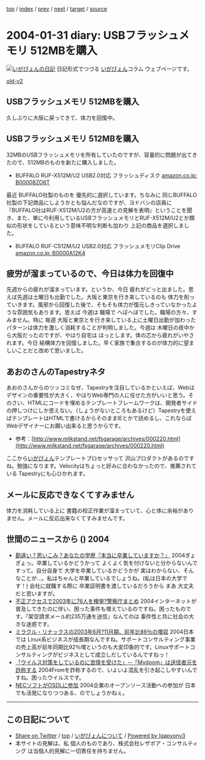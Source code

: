 [top](../index.html) 
 / [index](index.html) 
 / [prev](ig040129.html) 
 / [next](ig040203.html) 
 / [target](http://www.igapyon.jp/igapyon/diary/2004/ig040131.html) 
 / [source](https://github.com/igapyon/diary/blob/master/2004/ig040131.src.md) 

2004-01-31 diary: USBフラッシュメモリ 512MBを購入
=====================================================================================================
[![いがぴょんの日記](http://www.igapyon.jp/igapyon/diary/images/iga200306s.jpg "いがぴょん")](http://www.igapyon.jp/igapyon/diary/memo/memoigapyon.html) 日記形式でつづる [いがぴょん](http://www.igapyon.jp/igapyon/diary/memo/memoigapyon.html)コラム ウェブページです。

[old-v2](ig040131-orig.html)

## USBフラッシュメモリ 512MBを購入

久しぶりに大阪に戻ってきて、体力を回復中。


## USBフラッシュメモリ 512MBを購入

32MBのUSBフラッシュメモリを所有していたのですが、容量的に問題が出てきたので、512MBのものを新たに購入しました。

* BUFFALO RUF-X512M/U2 USB2.0対応 フラッシュディスク
  [amazon.co.jp: B00008ZO6T](http://www.amazon.co.jp/exec/obidos/ASIN/B00008ZO6T/igapyondiary-22)

最近 BUFFALO社製のものを 優先的に選択しています。ちなみに 同じBUFFALO社製の下記商品にしようかとも悩んだなのですが、ヨドバシの店員に『BUFFALO社はRUF-X512M/U2の方が高速との見解を表明』ということを聞き、また、単に今利用しているUSBフラッシュメモリとRUF-X512M/U2とか類似の形状をしているという意味不明な判断も加わり 上記の商品を選択しました。

* BUFFALO RUF-C512M/U2 USB2.0対応 フラッシュメモリClip Drive
  [amazon.co.jp: B0000A12K4](http://www.amazon.co.jp/exec/obidos/ASIN/B0000A12K4/igapyondiary-22)

## 疲労が溜まっているので、今日は体力を回復中

先週からの疲れが溜まっています。というか、今日 疲れがどっと出ました。思えば先週は土曜日も出勤でした。大阪と東京を行き来しているのも 体力を削っていきます。風邪から回復した後で、そもそも体力が復元しきっていなかったような雰囲気もあります。思えば 今週は 職場で へぼへぼでした。職場の方々、すみません。特に 毎週 大阪と東京とを行き来している上に土曜日出勤が加わったパターンは体力を激しく消耗することが判明しました。今週は 木曜日の夜中から大阪だったのですが、やはり自宅は ほっとします。体の芯から疲れがいやされます。今日 結構体力を回復しました。早く家族で集合するのが体力的に望ましいことだと改めて思いました。

## あおのさんのTapestryネタ

あおのさんからのツッコミなぜ、Tapestryを注目しているかといえば、Webはデザインの重要性が大きく、やはりWeb専門の人に任せた方がいいと思う。そのさい、HTMLにコードを埋めるテンプレートフレームワークは、開発者サイドの押しつけにしか思えない。（しょうがないところもあるけど）Tapestryを使えばテンプレートはHTMLで書けるからそのままIEとかで読めるし、これならばWebデザイナーにお願い出来ると思うからです。

* 参考：[http://www.milkstand.net/fsgarage/archives/000220.html](http://www.milkstand.net/fsgarage/archives/000220.html)

ここから[いがぴょん](http://www.igapyon.jp/igapyon/diary/memo/memoigapyon.html)テンプレートプロセッサって 沢山プロダクトがあるのですね。勉強になります。Velocityはちょっと好みに合わなかったので、推薦されている Tapestryにも心ひかれます。

## メールに反応できなくてすみません

体力を消耗している上に 書籍の校正作業が溜まっていて、心と体に余裕がありません。メールに反応出来なくてすみませんです。

## 世間のニュースから () 2004

* [勘違い？思いこみ？あなたの学歴『本当に卒業していますか？』](http://allabout.co.jp/study/adultedu/closeup/CU20040127/index.htm)  2004ぎょぎょっ。卒業しているかどうかって よくよく気を付けないと分からないんですって。自分自身で 大学を卒業しているかどうかが 実はわからない、そんなことが…。私はちゃんと卒業しているでしょうね。(私は日本の大学です！) 会社に就職する際に 卒業証明書を渡しているだろうから まあ 大丈夫だと思いますが。
* [不正アクセスで2003年に76人を検挙?警察庁まとめ](http://internet.watch.impress.co.jp/cda/news/2004/01/30/1933.html)  2004インターネットが普及してきたのに伴い、困った事件も増えているのですね。困ったものです。『架空請求メール約235万通を送信』なんてのは 事件性と共に社会の大きな迷惑です。
* [ミラクル・リナックスの2003年6月?11月期、前年比86％の増収](http://japan.cnet.com/news/biz/story/0,2000050156,20064015,00.htm)  2004日本では Linux系ビジネスが成長期なんですね。サポートコンサルティング事業の売上高が前年同期比92％増というのも大変印象的です。Linuxサポートコンサルティングがビジネスとして成立しだしているんですねっ！
* [「ウイルス対策をしているのに苦情を受けた」--「Mydoom」は送信者元を詐称する](http://itpro.nikkeibp.co.jp/free/ITPro/NEWS/20040128/139003/)  2004Fromを詐称するので、いよいよ混乱を引き起こしやすいんですね。困ったウイルスです。
* [NECソフトがOSDLに参加](http://japan.cnet.com/news/ent/story/0,2000047623,20063975,00.htm)  2004企業のオープンソース活動への参加が 日本でも活発になりつつある、のでしょうかねぇ。


----------------------------------------------------------------------------------------------------

## この日記について

* [Share on Twitter](https://twitter.com/intent/tweet?hashtags=igapyon%2Cdiary%2C%E3%81%84%E3%81%8C%E3%81%B4%E3%82%87%E3%82%93&text=USB%E3%83%95%E3%83%A9%E3%83%83%E3%82%B7%E3%83%A5%E3%83%A1%E3%83%A2%E3%83%AA+512MB%E3%82%92%E8%B3%BC%E5%85%A5&url=http%3A%2F%2Fwww.igapyon.jp%2Figapyon%2Fdiary%2F2004%2Fig040131.html) / [top](../index.html) / [いがぴょんについて](http://www.igapyon.jp/igapyon/diary/memo/memoigapyon.html) / [Powered by Igapyonv3](https://github.com/igapyon/igapyonv3)
* 本サイトの見解は、私 個人のものであり、株式会社レザボア・コンサルティング は当個人的見解に一切責任を持ちません。 
